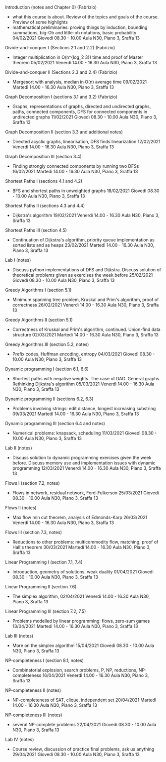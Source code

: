 Introduction (notes and Chapter 0) (Fabrizio)
 - what this course is about. Review of the topics and goals of the course. Preview of some highlights
 - mathematical preliminaries: proving things by induction, bounding summations, big-Oh and little-oh notations, basic probability
04/02/2021 Giovedì	08.30 - 10.00	Aula N30, Piano 3, Sraffa 13	

Divide-and-conquer I (Sections 2.1 and 2.2) (Fabrizio)
- Integer multiplication in O(n^{log_2 3}) time and proof of Master theorem
05/02/2021 Venerdì	14.00 - 16.30	Aula N30, Piano 3, Sraffa 13	

Divide-and-conquer II (Sections 2.3 and 2.4) (Fabrizio)
- Mergesort with analysis,  median in O(n) average time
09/02/2021 Martedì	14.00 - 16.30	Aula N30, Piano 3, Sraffa 13	

Graph Decomposition I (sections 3.1 and 3.2) (Fabrizio)
- Graphs, representations of graphs, directed and undirected graphs, paths, connected components, DFS for connected components in undirected graphs 
11/02/2021 Giovedì	08.30 - 10.00	Aula N30, Piano 3, Sraffa 13	

Graph Decomposition II (section 3.3 and additional notes)
- Directed acyclic graphs, linearisation, DFS finds linearization
12/02/2021 Venerdì	14.00 - 16.30	Aula N30, Piano 3, Sraffa 13	

Graph Decomposition III (section 3.4)
- Finding strongly connected components by running two DFSs
16/02/2021 Martedì	14.00 - 16.30	Aula N30, Piano 3, Sraffa 13	

Shortest Paths I (sections 4.1 and 4.2)
- BFS and shortest paths in unweighted graphs
18/02/2021 Giovedì	08.30 - 10.00	Aula N30, Piano 3, Sraffa 13	

Shortest Paths II (sections 4.3 and 4.4)
- Dijkstra's algorithm
19/02/2021 Venerdì	14.00 - 16.30	Aula N30, Piano 3, Sraffa 13	

Shortest Paths III (section 4.5)
- Continuation of Dijkstra's algorithm, priority queue implementation as sorted lists and as heaps
23/02/2021 Martedì	14.00 - 16.30	Aula N30, Piano 3, Sraffa 13	

Lab I (notes)
- Discuss python implementations of DFS and Dijkstra. Discuss solution of theoretical problems given as exercises the week before
25/02/2021 Giovedì	08.30 - 10.00	Aula N30, Piano 3, Sraffa 13	


Greedy Algorithms I (section 5.1)
- Minimum spanning tree problem, Kruskal and Prim's algorithm, proof of correctness
26/02/2021 Venerdì	14.00 - 16.30	Aula N30, Piano 3, Sraffa 13	

Greedy Algorithms II (section 5.1)
- Correctness of Kruskal and Prim's algorithm, continued. Union-find data structure
02/03/2021 Martedì	14.00 - 16.30	Aula N30, Piano 3, Sraffa 13	


Greedy Algorithms III (section 5.2, notes)
- Prefix codes, Huffman encoding, entropy
04/03/2021 Giovedì	08.30 - 10.00	Aula N30, Piano 3, Sraffa 13	

Dynamic programming I (section 6.1, 6.6)
- Shortest paths with negative weights. The case of DAG. General graphs. Rethinking Dijkstra's algorithm
05/03/2021 Venerdì	14.00 - 16.30	Aula N30, Piano 3, Sraffa 13	

Dynamic programming II (sections 6.2, 6.3)
- Problems involving strings: edit distance, longest increasing substring
09/03/2021 Martedì	14.00 - 16.30	Aula N30, Piano 3, Sraffa 13	

Dynamic programming III (section 6.4 and notes)
- Numerical problems: knapsack, scheduling
11/03/2021 Giovedì	08.30 - 10.00	Aula N30, Piano 3, Sraffa 13	


Lab II (notes)
- Discuss solution to dynamic programming exercises given the week before. Discuss memory use and implementation issues with dynamic programming
12/03/2021 Venerdì	14.00 - 16.30	Aula N30, Piano 3, Sraffa 13	

Flows I (section 7.2, notes)
- Flows in network, residual network, Ford-Fulkerson
25/03/2021 Giovedì	08.30 - 10.00	Aula N30, Piano 3, Sraffa 13	

Flows II (notes)
- Max flow min cut theorem, analysis of Edmonds-Karp
26/03/2021 Venerdì	14.00 - 16.30	Aula N30, Piano 3, Sraffa 13	

Flows III (section 7.3, notes)
- Reductions to other problems: multicommodity flow, matching, proof of Hall's theorem
30/03/2021 Martedì	14.00 - 16.30	Aula N30, Piano 3, Sraffa 13	

Linear Programming I (section 7.1, 7.4)
- Introduction, geometry of solutions, weak duality
01/04/2021 Giovedì	08.30 - 10.00	Aula N30, Piano 3, Sraffa 13	

Linear Programming II (section 7.6)
- The simplex algorithm, 
02/04/2021 Venerdì	14.00 - 16.30	Aula N30, Piano 3, Sraffa 13	

Linear Programming III (section 7.2, 7.5)
- Problems modelled by linear programming: flows, zero-sum games
13/04/2021 Martedì	14.00 - 16.30	Aula N30, Piano 3, Sraffa 13	

Lab III (notes)
- More on the simplex algorithm
15/04/2021 Giovedì	08.30 - 10.00	Aula N30, Piano 3, Sraffa 13	

NP-completeness I (section 8.1, notes)
- Combinatorial explosion, search problems, P, NP, reductions, NP-completeness
16/04/2021 Venerdì	14.00 - 16.30	Aula N30, Piano 3, Sraffa 13	

NP-completeness II (notes)
- NP-completeness of SAT, clique, independent set
20/04/2021 Martedì	14.00 - 16.30	Aula N30, Piano 3, Sraffa 13	

NP-completeness III (notes)
- several NP-complete problems
22/04/2021 Giovedì	08.30 - 10.00	Aula N30, Piano 3, Sraffa 13	

Lab IV (notes)
- Course review, discussion of practice final problems, ask us anything
29/04/2021 Giovedì	08.30 - 10.00	Aula N30, Piano 3, Sraffa 13	
 

